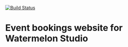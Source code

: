 [![Build Status](https://travis-ci.org/rebkwok/pipsevents.svg?branch=master)](https://travis-ci.org/rebkwok/pipsevents)

# Event bookings website for Watermelon Studio